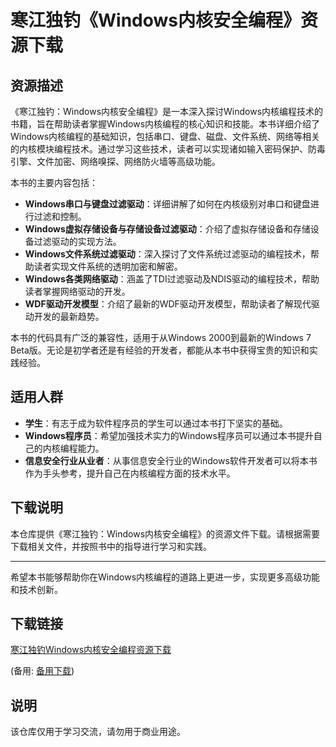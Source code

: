 # 寒江独钓《Windows内核安全编程》资源下载

## 资源描述

《寒江独钓：Windows内核安全编程》是一本深入探讨Windows内核编程技术的书籍，旨在帮助读者掌握Windows内核编程的核心知识和技能。本书详细介绍了Windows内核编程的基础知识，包括串口、键盘、磁盘、文件系统、网络等相关的内核模块编程技术。通过学习这些技术，读者可以实现诸如输入密码保护、防毒引擎、文件加密、网络嗅探、网络防火墙等高级功能。

本书的主要内容包括：

- **Windows串口与键盘过滤驱动**：详细讲解了如何在内核级别对串口和键盘进行过滤和控制。
- **Windows虚拟存储设备与存储设备过滤驱动**：介绍了虚拟存储设备和存储设备过滤驱动的实现方法。
- **Windows文件系统过滤驱动**：深入探讨了文件系统过滤驱动的编程技术，帮助读者实现文件系统的透明加密和解密。
- **Windows各类网络驱动**：涵盖了TDI过滤驱动及NDIS驱动的编程技术，帮助读者掌握网络驱动的开发。
- **WDF驱动开发模型**：介绍了最新的WDF驱动开发模型，帮助读者了解现代驱动开发的最新趋势。

本书的代码具有广泛的兼容性，适用于从Windows 2000到最新的Windows 7 Beta版。无论是初学者还是有经验的开发者，都能从本书中获得宝贵的知识和实践经验。

## 适用人群

- **学生**：有志于成为软件程序员的学生可以通过本书打下坚实的基础。
- **Windows程序员**：希望加强技术实力的Windows程序员可以通过本书提升自己的内核编程能力。
- **信息安全行业从业者**：从事信息安全行业的Windows软件开发者可以将本书作为手头参考，提升自己在内核编程方面的技术水平。

## 下载说明

本仓库提供《寒江独钓：Windows内核安全编程》的资源文件下载。请根据需要下载相关文件，并按照书中的指导进行学习和实践。

---

希望本书能够帮助你在Windows内核编程的道路上更进一步，实现更多高级功能和技术创新。

## 下载链接
[寒江独钓Windows内核安全编程资源下载](https://pan.quark.cn/s/53edefce081a) 

(备用: [备用下载](https://pan.baidu.com/s/1J293hrKcKbTx50O4r5WOvA?pwd=1234))

## 说明

该仓库仅用于学习交流，请勿用于商业用途。
